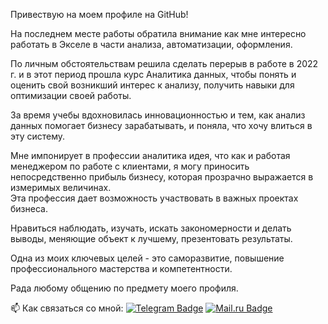 Привествую на моем профиле на GitHub!

На последнем месте работы обратила внимание как мне интересно работать в Экселе в части анализа, автоматизации, оформления.   

По личным обстоятельствам решила сделать перерыв в работе в 2022 г. и в этот период прошла курс Аналитика данных, чтобы понять и оценить свой возникший интерес к анализу, получить навыки для оптимизации своей работы.

За время учебы вдохновилась инновационностью и тем, как анализ данных помогает бизнесу зарабатывать, и поняла, что хочу влиться в эту систему.   

Мне импонирует в профессии аналитика идея, что как и работая менеджером по работе с клиентами, я могу приносить непосредственно прибыль бизнесу, которая прозрачно выражается в измеримых величинах.   
Эта профессия дает возможность участвовать в важных проектах бизнеса. 

Нравиться наблюдать, изучать, искать закономерности и делать выводы, меняющие объект к лучшему, презентовать результаты.

Одна из моих ключевых целей - это саморазвитие, повышение профессионального мастерства и компетентности. 

Рада любому общению по предмету моего профиля. 

:mailbox: Как связаться со мной: [![Telegram Badge](https://img.shields.io/badge/-ReginaVildanova-blue?style=flat&logo=Telegram&logoColor=white)](https://t.me/ReginaVild) [![Mail.ru Badge](https://img.shields.io/badge/-Mail.ru-red?style=flat&logo=Mail.ru&logoColor=white)](mailto:vrf1987@mail.ru)

